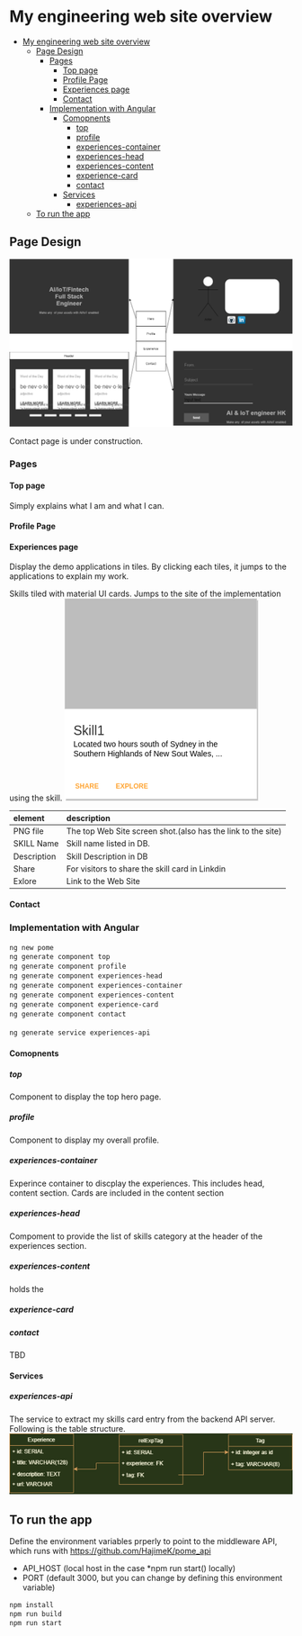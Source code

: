 # My engineering web site overview

- [My engineering web site overview](#my-engineering-web-site-overview)
  - [Page Design](#page-design)
    - [Pages](#pages)
      - [Top page](#top-page)
      - [Profile Page](#profile-page)
      - [Experiences page](#experiences-page)
      - [Contact](#contact)
    - [Implementation with Angular](#implementation-with-angular)
      - [Comopnents](#comopnents)
        - [top](#top)
        - [profile](#profile)
        - [experiences-container](#experiences-container)
        - [experiences-head](#experiences-head)
        - [experiences-content](#experiences-content)
        - [experience-card](#experience-card)
        - [contact](#contact-1)
      - [Services](#services)
        - [experiences-api](#experiences-api)
  - [To run the app](#to-run-the-app)

## Page Design

![Site Design](sitedesign.png)

Contact page is under construction.

### Pages

#### Top page

Simply explains what I am and what I can.

#### Profile Page

#### Experiences page

Display the demo applications in tiles.
By clicking each tiles, it jumps to the applications to explain my work.

Skills tiled with material UI cards.
Jumps to the site of the implementation using the skill.
![Skill Card](skill_card.png)

| element     | description                                                  |
| :---------- | :----------------------------------------------------------- |
| PNG file    | The top Web Site screen shot.(also has the link to the site) |
| SKILL Name  | Skill name listed in DB.                                     |
| Description | Skill Description in DB                                      |
| Share       | For visitors to share the skill card in Linkdin              |
| Exlore      | Link to the Web Site                                         |

#### Contact

### Implementation with Angular

```sh
ng new pome
ng generate component top
ng generate component profile
ng generate component experiences-head
ng generate component experiences-container
ng generate component experiences-content
ng generate component experience-card
ng generate component contact

ng generate service experiences-api
```

#### Comopnents

##### top

Component to display the top hero page.
##### profile

Component to display my overall profile.
##### experiences-container

Experince container to discplay the experiences.
This includes head, content section.
Cards are included in the content section
##### experiences-head

Compoment to provide the list of skills category at the header of the experiences section.
##### experiences-content

holds the
##### experience-card

##### contact

TBD
#### Services

##### experiences-api

The service to extract my skills card entry from the backend API server.
Following is the table structure.
![](tabledesign.png)

## To run the app

Define the environment variables prperly to point to the middleware API, which runs with https://github.com/HajimeK/pome_api

- API_HOST (local host in the case *npm run start() locally)
- PORT (default 3000, but you can change by defining this environment variable)


```
npm install
npm run build
npm run start
```